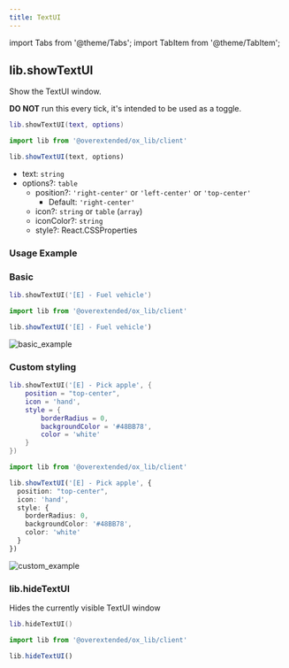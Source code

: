```yaml
---
title: TextUI
---
```


import Tabs from '@theme/Tabs';
import TabItem from '@theme/TabItem';

## lib.showTextUI

Show the TextUI window.

**DO NOT** run this every tick, it's intended to be used as a toggle.

<Tabs>
<TabItem value='Lua'>

```lua
lib.showTextUI(text, options)
```

</TabItem>
<TabItem value='JS/TS'>

```ts
import lib from '@overextended/ox_lib/client'

lib.showTextUI(text, options)
```

</TabItem>
</Tabs>

* text: `string`
* options?: `table`
  * position?: `'right-center'` or `'left-center'` or `'top-center'`
    * Default: `'right-center'`
  * icon?: `string` or `table` (`array`)
  * iconColor?: `string`
  * style?: React.CSSProperties

### Usage Example

### Basic

<Tabs>
<TabItem value='Lua'>

```lua
lib.showTextUI('[E] - Fuel vehicle')
```

</TabItem>
<TabItem value='JS/TS'>

```ts
import lib from '@overextended/ox_lib/client'

lib.showTextUI('[E] - Fuel vehicle')
```

</TabItem>
</Tabs>

![basic_example](https://i.imgur.com/3ptQyAq.png)

### Custom styling

<Tabs>
<TabItem value='Lua'>

```lua
lib.showTextUI('[E] - Pick apple', {
    position = "top-center",
    icon = 'hand',
    style = {
        borderRadius = 0,
        backgroundColor = '#48BB78',
        color = 'white'
    }
})
```

</TabItem>
<TabItem value='JS/TS'>

```ts
import lib from '@overextended/ox_lib/client'

lib.showTextUI('[E] - Pick apple', {
  position: "top-center",
  icon: 'hand',
  style: {
    borderRadius: 0,
    backgroundColor: '#48BB78',
    color: 'white'
  }
})
```

</TabItem>
</Tabs>

![custom_example](https://i.imgur.com/gNDwPBN.png)

### lib.hideTextUI

Hides the currently visible TextUI window

<Tabs>
<TabItem value='Lua'>

```lua
lib.hideTextUI()
```

</TabItem>
<TabItem value='JS/TS'>

```ts
import lib from '@overextended/ox_lib/client'

lib.hideTextUI()
```

</TabItem>
</Tabs>

